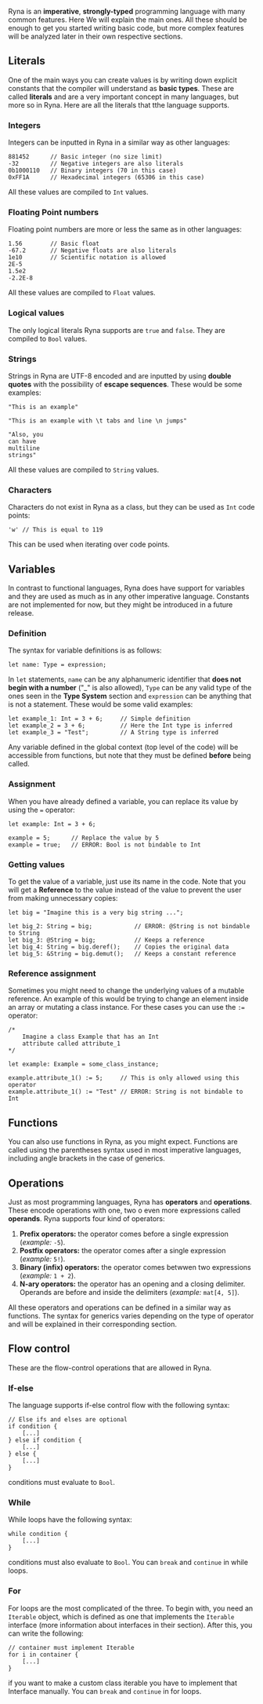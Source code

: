 Ryna is an **imperative**, **strongly-typed** programming language with many common features. Here We will explain the main
ones. All these should be enough to get you started writing basic code, but more complex features will be analyzed later in their
own respective sections.

## Literals

One of the main ways you can create values is by writing down explicit constants that the compiler will understand as **basic types**.
These are called **literals** and are a very important concept in many languages, but more so in Ryna. Here are all the literals that
tthe language supports.   

### Integers

Integers can be inputted in Ryna in a similar way as other languages:

```
881452      // Basic integer (no size limit)
-32         // Negative integers are also literals
0b1000110   // Binary integers (70 in this case)
0xFF1A      // Hexadecimal integers (65306 in this case)
```

All these values are compiled to `Int` values.

### Floating Point numbers

Floating point numbers are more or less the same as in other languages:

```
1.56        // Basic float
-67.2       // Negative floats are also literals
1e10        // Scientific notation is allowed
2E-5
1.5e2
-2.2E-8
```

All these values are compiled to `Float` values.

### Logical values

The only logical literals Ryna supports are `true` and `false`. They are compiled to `Bool` values.

### Strings

Strings in Ryna are UTF-8 encoded and are inputted by using **double quotes** with the possibility of **escape sequences**.
These would be some examples:

```
"This is an example"

"This is an example with \t tabs and line \n jumps"

"Also, you 
can have
multiline 
strings"
```

All these values are compiled to `String` values.

### Characters

Characters do not exist in Ryna as a class, but they can be used as `Int` code points:

```
'w' // This is equal to 119
```

This can be used when iterating over code points.

## Variables

In contrast to functional languages, Ryna does have support for variables and they are used as much as in any other
imperative language. Constants are not implemented for now, but they might be introduced in a future release.

### Definition

The syntax for variable definitions is as follows:

```
let name: Type = expression;
```

In `let` statements, `name` can be any alphanumeric identifier that **does not begin with a number** ("_" is also allowed), 
`Type` can be any valid type of the ones seen in the **Type System** section and `expression` can be anything that is not a 
statement. These would be some valid examples:

```
let example_1: Int = 3 + 6;     // Simple definition
let example_2 = 3 + 6;          // Here the Int type is inferred
let example_3 = "Test";         // A String type is inferred
```

Any variable defined in the global context (top level of the code) will be accessible from functions, but note that they must be defined
**before** being called.

### Assignment

When you have already defined a variable, you can replace its value by using the `=` operator: 

```
let example: Int = 3 + 6;

example = 5;      // Replace the value by 5
example = true;   // ERROR: Bool is not bindable to Int
```

### Getting values

To get the value of a variable, just use its name in the code. Note that you will get a **Reference** to the value instead of the value
to prevent the user from making unnecessary copies:

```
let big = "Imagine this is a very big string ...";

let big_2: String = big;            // ERROR: @String is not bindable to String
let big_3: @String = big;           // Keeps a reference
let big_4: String = big.deref();    // Copies the original data
let big_5: &String = big.demut();   // Keeps a constant reference
```

### Reference assignment

Sometimes you might need to change the underlying values of a mutable reference. An example of this would be trying to change an element inside an array
or mutating a class instance. For these cases you can use the `:=` operator:

```
/*
    Imagine a class Example that has an Int 
    attribute called attribute_1
*/

let example: Example = some_class_instance;

example.attribute_1() := 5;     // This is only allowed using this operator
example.attribute_1() := "Test" // ERROR: String is not bindable to Int
```

## Functions

You can also use functions in Ryna, as you might expect. Functions are called using the parentheses syntax used in most imperative languages, 
including angle brackets in the case of generics.

## Operations

Just as most programming languages, Ryna has **operators** and **operations**. These encode operations with one, two o even more expressions called **operands**. Ryna supports four kind of operators:

1. **Prefix operators:** the operator comes before a single expression (*example:* `-5`).
2. **Postfix operators:** the operator comes after a single expression (*example:* `5!`).
3. **Binary (infix) operators:** the operator comes betwwen two expressions (*example:* `1 + 2`).
4. **N-ary operators:** the operator has an opening and a closing delimiter. Operands are before and inside the delimiters (*example:* `mat[4, 5]`).

All these operators and operations can be defined in a similar way as functions. The syntax for generics varies depending on the type of operator
and will be explained in their corresponding section.

## Flow control

These are the flow-control operations that are allowed in Ryna.

### If-else

The language supports if-else control flow with the following syntax:

```
// Else ifs and elses are optional
if condition {
    [...]
} else if condition {
    [...]
} else {
    [...]
}
```

conditions must evaluate to `Bool`.

### While

While loops have the following syntax:

```
while condition {
    [...]
}
```

conditions must also evaluate to `Bool`. You can `break` and `continue` in while loops.

### For

For loops are the most complicated of the three. To begin with, you need an `Iterable` object, which is defined as
one that implements the `Iterable` interface (more information about interfaces in their section). After this, you can write
the following:

```
// container must implement Iterable
for i in container {
    [...]
}
```

if you want to make a custom class iterable you have to implement that Interface manually. You can `break` and `continue` in for loops.